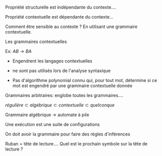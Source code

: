 Propriété structurelle est indépendante du contexte....

Propriété contextuelle est dépendante du contexte...



Comment être sensible au contexte ? En utilisant une grammaire contextuelle.



Les grammaires contextuelles

Ex: $AB \rightarrow BA$

- Engendrent les langages contextuelles

- ne sont pas utilisés lors de l'analyse syntaxique

- Pas d'algorithme polynomial connu qui, pour tout mot, détermine si ce mot est engendré par une grammaire contextuelle donnée



Grammaires arbitraires: englobe toutes les grammaires....

$régulière \subset algébrique \subset contextuelle \subset quelconque$



Grammaire algébrique $\rightarrow$ automate à pile



Une exécution est une suite de configurations



On doit avoir la grammaire pour faire des règles d'inférences

Ruban = tête de lecture.... Quel est le prochain symbole sur la tête de lecture ?




